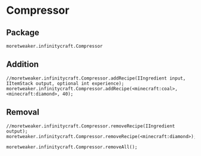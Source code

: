 # Compressor

## Package
`moretweaker.infinitycraft.Compressor`

## Addition

```zenscript
//moretweaker.infinitycraft.Compressor.addRecipe(IIngredient input, IItemStack output, optional int experience);
moretweaker.infinitycraft.Compressor.addRecipe(<minecraft:coal>, <minecraft:diamond>, 40);
```

## Removal

```zenscript
//moretweaker.infinitycraft.Compressor.removeRecipe(IIngredient output);
moretweaker.infinitycraft.Compressor.removeRecipe(<minecraft:diamond>);

moretweaker.infinitycraft.Compressor.removeAll();
`````